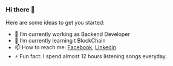 ### Hi there 👋



Here are some ideas to get you started:

- 🔭 I’m currently working as Backend Developer
- 🌱 I’m currently learning t BlockChain
- 📫 How to reach me: [Facebook](https://www.facebook.com/armanferdousbijoy/), [Linkedin](https://www.linkedin.com/in/arman-bijoy-77073211a/)
- ⚡ Fun fact: I spend almost 12 hours listening songs everyday.

